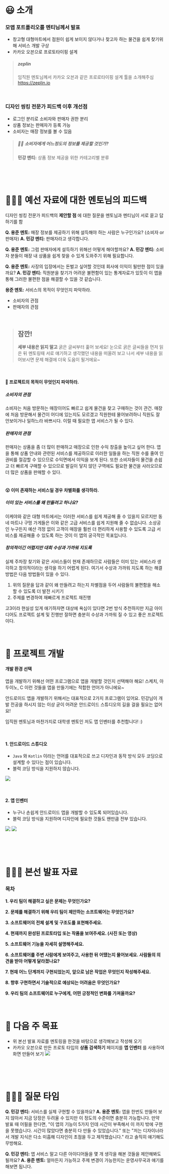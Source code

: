 # 😃 소개

### 모맵 포트폴리오를 멘티님께서 발표

- 창고형 대형마트에서 점원이 쉽게 보이지 않다거나 찾고자 하는 물건을 쉽게 찾기위해 서비스 개발 구상
- 카카오 오븐으로 프로토타이핑 설계

> ##### zeplin
>
> 임직원 멘토님께서 카카오 오븐과 같은 프로로타이핑 설계 툴을 소개해주심
> https://zeplin.io

<br>

### 디자인 씽킹 전문가 피드백 이후 개선점

- 로그인 분리로 소비자와 판매자 권한 분리
- 상품 정보는 판매자가 등록 가능
- 소비자는 매장 정보를 볼 수 있음

> ##### 🤷‍♀️ 소비자에게 어느정도의 정보를 제공할 것인가?
>
> **민강 멘티:** 상품 정보 제공을 위한 카테고리별 분류

<br><br><br>

# 👨🏻‍💼 예선 자료에 대한 멘토님의 피드백

디자인 씽킹 전문가 피드백의 **제안할 점** 에 대한 질문을 멘토님과 멘티님이 서로 묻고 답하기를 함

**Q. 용준 멘토:** 매장 정보를 제공하기 위해 설득해야 하는 사람은 누구인가요? (소비자 or 판매자)
**A. 민강 멘티:** 판매자라고 생각합니다.

**Q. 용준 멘토:** 그럼 판매자에게 설득하기 위해선 어떻게 해야할까요?
**A. 민강 멘티:** 소비자 분들이 매장 내 상품을 쉽게 찾을 수 있게 도와주기 위해 필요합니다.

**Q. 용준 멘토:** 사장의 입장에서는 돈벌고 싶어할 것인데 회사에 이익이 될만한 점이 있을까요?
**A. 민강 멘티:** 직원분을 찾기가 어려운 불편함이 있는 통계자료가 있듯이 이 앱을 통해 그러한 불편한 점을 해결할 수 있을 것 같습니다.

**용준 멘토:** 서비스의 목적이 무엇인지 파악하라.

- 소비자의 관점
- 판매자의 관점

<br>

> ## 잠깐!
>
> **세부 내용은 읽지 말고** 굵은 글씨부터 훑어 보세요!
> 눈으로 굵은 글씨들을 먼저 읽은 뒤 멘토링때 서로 얘기하고 생각했던 내용을 떠올려 보고 나서 세부 내용을 읽어보시면 문제 해결에 더욱 도움이 될거에요~

<br>

#### 👀 프로젝트의 목적이 무엇인지 파악하라.

##### 소비자의 관점

소비자는 처음 방문하는 매장이어도 빠르고 쉽게 물건을 찾고 구매하는 것이 관건.
매장에 처음 방문해서 물건이 어디에 있는지도 모르겠고 직원한테 물어보려하니 직원도 잘 안보이거나 일하느라 바쁘시다.
이럴 때 필요한 앱 서비스가 될 수 있다.
<br>

##### 판매자의 관점

판매자는 상품을 좀 더 많이 판매하고 매장으로 인한 수익 창출을 높이고 싶어 한다.
앱을 통해 상품 안내와 관련된 서비스를 제공하므로 이러한 일들을 하는 직원 수를 줄여 인권비를 절감할 수 있으므로 수익면에서 이익을 보게 된다.
또한 소비자들이 물건을 손쉽고 더 빠르게 구매할 수 있으므로 발길이 닿지 않던 구역에도 필요한 물건을 사러오므로 더 많은 상품을 판매할 수 있다.
<br><br>

#### 😮 이미 존재하는 서비스일 경우 차별화를 생각하라.

##### 이미 있는 서비스를 왜 만들려고 하나요?

이케야와 같은 대형 마트에서는 이러한 서비스를 쉽게 제공해 줄 수 있을지 모르지만 동네 마트나 구멍 가게들은 이와 같은 고급 서비스를 쉽게 지원해 줄 수 없습니다.
소상공인 누구든지 예산 걱정 없이 고객이 매장을 훨씬 더 편리하게 사용할 수 있도록 고급 서비스를 제공해줄 수 있도록 하는 것이 이 앱의 궁극적인 목표입니다.
<br>

##### 창의적이긴 어렵지만 대회 수상과 가까워 지도록

실제 주차장 찾기와 같은 서비스들이 현재 존재하므로 사람들은 이미 있는 서비스라 생각하고 창의적이라는 생각을 하기 어렵게 된다.
여기서 수상과 가까워 지도록 하는 해결 방법은 다음 방법들이 있을 수 있다.

1. 위의 질문을 답과 같이 왜 만들려고 하는지 차별점을 두어 사람들의 불편함을 해소할 수 있도록 더 발전 시키기
2. 주제를 변경하여 재빠르게 프로젝트 재진행

고3이라 현실성 있게 애기하자면 대상에 욕심이 있다면 2번 방식 추천하지만 지금 아이디어도 프로젝트 설계 및 진행만 잘하면 충분히 수상과 가까워 질 수 있고 좋은 프로젝트 이다.
<br><br><br>

# 📐 프로젝트 개발

#### 개발 환경 선택

앱을 개발하기 위해선 어떤 프로그램으로 앱을 개발할 것인지 선택해야 해요!
스케치, 아두이노, C 이런 것들을 앱을 만들기에는 적합한 언어가 아니에요~

안드로이드 앱을 개발하기 위해서는 대표적으로 2가지 프로그램이 있어요.
민강님이 개발 전공을 하시지 않는 이상 굳이 어려운 안드로이드 스튜디오의 길을 걸을 필요는 없어요!

임직원 멘토님과 마찬가지로 대학생 멘토인 저도 앱 인벤터를 추천합니다! :)

<br>

#### 1. 안드로이드 스튜디오

- `Java` 와 `Kotlin` 이라는 언어를 대표적으로 쓰고 디자인과 동작 방식 모두 코딩으로 설계할 수 있다는 점이 있습니다.
- 블럭 코딩 방식을 지원하지 않습니다.

![](Images/1-3.jpg)

<br>

#### 2. 앱 인벤터

- 누구나 손쉽게 안드로이드 앱을 개발할 수 있도록 되어있습니다.
- 블럭 코딩 방식을 지원하며 디자인에 필요한 것들도 왠만큼 전부 있습니다.

![](Images/1-2.PNG)
![](Images/1-1.PNG)

<br><br><br>

# 👩🏻‍💻 본선 발표 자료

### 목차

**1. 우리 팀이 해결하고 싶은 문제는 무엇인가요?**

**2. 문제를 해결하기 위해 우리 팀이 제안하는 소프트웨어는 무엇인가요?**

**3. 소프트웨어의 전체 설계 및 구조도를 표현해주세요.**

**4. 현재까지 완성된 프로토타입 또는 작품을 보여주세요. (사진 또는 영상)**

**5. 소프트웨어 기능을 자세히 설명해주세요.**

**6. 소프트웨어를 주변 사람에게 보여주고, 사용한 뒤 어땠는지 물어보세요. 사람들의 의견을 받아 어떻게 달라졌나요?**

**7. 현재 어느 단계까지 구현되었는지, 앞으로 남은 작업은 무엇인지 작성해주세요.**

**8. 향후 구현하면서 기술적으로 예상되는 어려움은 무엇인가요?**

**9. 우리 팀의 소프트웨어로 누구에게, 어떤 긍정적인 변화를 가져올까요?**
<br><br><br>

# 📝 다음 주 목표

- 위 본선 발표 자료를 멘토링을 한것을 바탕으로 생각해보고 작성해 오기
- 카카오 오븐으로 만든 프로토 타입의 **상품 검색하기** 페이지를 **앱 인벤터** 를 사용하여 화면 만들어 보기
  ![](Images/1-4.PNG)

<br><br><br>

# 🙋🏻‍♀️ 질문 타임

**Q. 민강 멘티:** 서비스를 실제 구현할 수 있을까요?
**A. 용준 멘토:** 앱을 한번도 만들어 보지 않아서 지금 당장은 두려울 수 있지만 이 정도의 수준이면 충분히 가능합니다.
만약 발표 때 어필을 한다면, "이 앱의 기능이 5가지 인데 시간이 부족해서 이 까지 밖에 구현을 못했습니다. 시간이 많았다면 충분히 다 만들 수 있었습니다." 또는 "저는 디자이너라서 개발 지식은 다소 미흡해 디자인이 초점을 두고 제작했습니다." 라고 솔직히 얘기해도 무방해요.

**Q. 민강 멘티:** 앱 서비스 말고 다른 아이디어들을 몇 개 생각을 해본 것들을 제안해봐도 될까요?
**A. 용준 멘토:** 얼마든지 가능하고 주제 변경이 가능한지는 운영사무국과 얘기를 해보면 됩니다.
